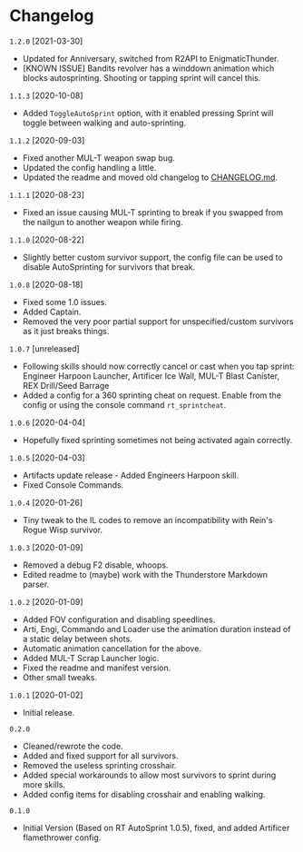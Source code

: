 # Changelog

`1.2.0` [2021-03-30]

* Updated for Anniversary, switched from R2API to EnigmaticThunder.
* [KNOWN ISSUE] Bandits revolver has a winddown animation which blocks autosprinting. Shooting or tapping sprint will cancel this.

`1.1.3` [2020-10-08]

* Added `ToggleAutoSprint` option, with it enabled pressing Sprint will toggle between walking and auto-sprinting.

`1.1.2` [2020-09-03]

* Fixed another MUL-T weapon swap bug.
* Updated the config handling a little.
* Updated the readme and moved old changelog to [CHANGELOG.md](https://github.com/JohnEdwa/RTAutoSprintExtended/blob/master/CHANGELOG.md).

`1.1.1` [2020-08-23]

* Fixed an issue causing MUL-T sprinting to break if you swapped from the nailgun to another weapon while firing.

`1.1.0` [2020-08-22]

* Slightly better custom survivor support, the config file can be used to disable AutoSprinting for survivors that break.

`1.0.8` [2020-08-18]

* Fixed some 1.0 issues.
* Added Captain.
* Removed the very poor partial support for unspecified/custom survivors as it just breaks things.

`1.0.7` [unreleased]

* Following skills should now correctly cancel or cast when you tap sprint: Engineer Harpoon Launcher, Artificer Ice Wall, MUL-T Blast Canister, REX Drill/Seed Barrage
* Added a config for a 360 sprinting cheat on request. Enable from the config or using the console command `rt_sprintcheat`.

`1.0.6` [2020-04-04]

* Hopefully fixed sprinting sometimes not being activated again correctly.

`1.0.5` [2020-04-03]

* Artifacts update release - Added Engineers Harpoon skill.
* Fixed Console Commands.

`1.0.4` [2020-01-26]

* Tiny tweak to the IL codes to remove an incompatibility with Rein's Rogue Wisp survivor.

`1.0.3` [2020-01-09]

* Removed a debug F2 disable, whoops.
* Edited readme to (maybe) work with the Thunderstore Markdown parser.

`1.0.2` [2020-01-09]

* Added FOV configuration and disabling speedlines.
* Arti, Engi, Commando and Loader use the animation duration instead of a static delay between shots.
* Automatic animation cancellation for the above.
* Added MUL-T Scrap Launcher logic.
* Fixed the readme and manifest version.
* Other small tweaks.

`1.0.1` [2020-01-02]

* Initial release.

`0.2.0`

* Cleaned/rewrote the code. 
* Added and fixed support for all survivors.
* Removed the useless sprinting crosshair.
* Added special workarounds to allow most survivors to sprint during more skills.
* Added config items for disabling crosshair and enabling walking.

`0.1.0` 

* Initial Version (Based on RT AutoSprint 1.0.5), fixed, and added Artificer flamethrower config.